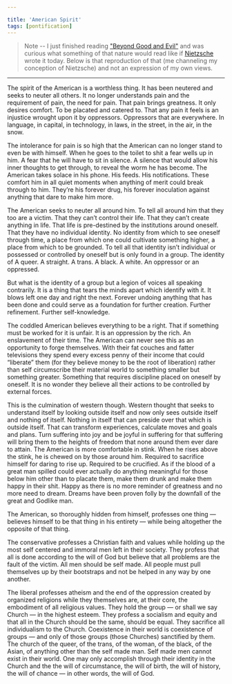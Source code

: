 ```yaml
---

title: 'American Spirit'
tags: [pontification]
---
```


> Note -- I just finished reading ["Beyond Good and Evil"](https://en.wikipedia.org/wiki/Beyond_Good_and_Evil) and was curious what something of that nature would read like if [Nietzsche](https://en.wikipedia.org/wiki/Friedrich_Nietzsche) wrote it today. Below is that reproduction of that (me channeling my conception of Nietzsche) and not an expression of my own views.

---

The spirit of the American is a worthless thing. It has been neutered and seeks to neuter all others. It no longer understands pain and the requirement of pain, the need for pain. That pain brings greatness. It only desires comfort. To be placated and catered to. That any pain it feels is an injustice wrought upon it by oppressors. Oppressors that are everywhere. In language, in capital, in technology, in laws, in the street, in the air, in the snow.

The intolerance for pain is so high that the American can no longer stand to even be with himself. When he goes to the toilet to shit a fear wells up in him. A fear that he will have to sit in silence. A silence that would allow his inner thoughts to get through, to reveal the worm he has become. The American takes solace in his phone. His feeds. His notifications. These comfort him in all quiet moments when anything of merit could break through to him. They’re his forever drug, his forever inoculation against anything that dare to make him more.

The American seeks to neuter all around him. To tell all around him that they too are a victim. That they can’t control their life. That they can’t create anything in life. That life is pre-destined by the institutions around oneself. That they have no individual identity. No identity from which to see oneself through time, a place from which one could cultivate something higher, a place from which to be grounded. To tell all that identity isn’t individual or possessed or controlled by oneself but is only found in a group. The identity of A queer. A straight. A trans. A black. A white. An oppressor or an oppressed.

But what is the identity of a group but a legion of voices all speaking contrarily. It is a thing that tears the minds apart which identify with it. It blows left one day and right the next. Forever undoing anything that has been done and could serve as a foundation for further creation. Further refinement. Further self-knowledge.

The coddled American believes everything to be a right. That if something must be worked for it is unfair. It is an oppression by the rich. An enslavement of their time. The American can never see this as an opportunity to forge themselves. With their fat couches and fatter televisions they spend every excess penny of their income that could “liberate” them (for they believe money to be the root of liberation) rather than self circumscribe their material world to something smaller but something greater. Something that requires discipline placed on oneself by oneself. It is no wonder they believe all their actions to be controlled by external forces.

This is the culmination of western though. Western thought that seeks to understand itself by looking outside itself and now only sees outside itself and nothing of itself. Nothing in itself that can preside over that which is outside itself. That can transform experiences, calculate moves and goals and plans. Turn suffering into joy and be joyful in suffering for that suffering will bring them to the heights of freedom that none around them ever dare to attain. The American is more comfortable in stink. When he rises above the stink, he is chewed on by those around him. Required to sacrifice himself for daring to rise up. Required to be crucified. As if the blood of a great man spilled could ever actually do anything meaningful for those below him other than to placate them, make them drunk and make them happy in their shit. Happy as there is no more reminder of greatness and no more need to dream. Dreams have been proven folly by the downfall of the great and Godlike man.

The American, so thoroughly hidden from himself, professes one thing — believes himself to be that thing in his entirety — while being altogether the opposite of that thing.

The conservative professes a Christian faith and values while holding up the most self centered and immoral men left in their society. They profess that all is done according to the will of God but believe that all problems are the fault of the victim. All men should be self made. All people must pull themselves up by their bootstraps and not be helped in any way by one another.

The liberal professes atheism and the end of the oppression created by organized religions while they themselves are, at their core, the embodiment of all religious values. They hold the group — or shall we say Church — in the highest esteem. They profess a socialism and equity and that all in the Church should be the same, should be equal. They sacrifice all individualism to the Church. Coexistence in their world is coexistence of groups — and only of those groups (those Churches) sanctified by them. The church of the queer, of the trans, of the woman, of the black, of the Asian, of anything other than the self made man. Self made men cannot exist in their world. One may only accomplish through their identity in the Church and the the will of circumstance, the will of birth, the will of history, the will of chance — in other words, the will of God.
